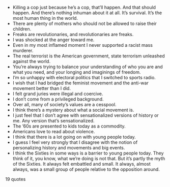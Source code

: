  - Killing a cop just because he’s a cop, that’ll happen. And that should happen. And there’s nothing inhuman about it at all. It’s survival. It’s the most human thing in the world.
 - There are plenty of mothers who should not be allowed to raise their children.
 - Freaks are revolutionaries, and revolutionaries are freaks.
 - I was shocked at the anger toward me.
 - Even in my most inflamed moment I never supported a racist mass murderer.
 - The real terrorist is the American government, state terrorism unleashed against the world.
 - You’re always trying to balance your understanding of who you are and what you need, and your longing and imaginings of freedom.
 - I’m so unhappy with electoral politics that I switched to sports radio.
 - I wish that I had bridged the feminist movement and the anti-war movement better than I did.
 - I felt grand juries were illegal and coercive.
 - I don’t come from a privileged background.
 - Over all, many of society’s values are a cesspool.
 - I think there’s a mystery about what a social movement is.
 - I just feel that I don’t agree with sensationalized versions of history or me. Any version that’s sensationalized.
 - The ’60s are presented to kids today as a commodity.
 - Americans love to read about violence.
 - I think that there is a lot going on with young people today.
 - I guess I feel very strongly that I disagree with the notion of personalizing history and movements and big events.
 - I think the Sixties in some ways is a barrier to young people today. They think of it, you know, what we’re doing is not that. But it’s partly the myth of the Sixties. It always felt embattled and small. It always, almost always, was a small group of people relative to the opposition around.

19 quotes